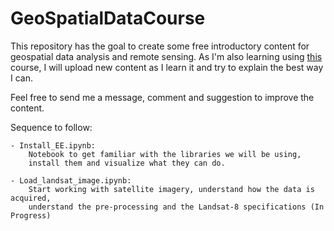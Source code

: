 # GeoSpatialDataCourse

This repository has the goal to create some free introductory content for geospatial data analysis and remote sensing. As I'm also learning using <a href="https://www.udemy.com/course/spatial-data-analysis-with-earth-engine-python-api/">this</a> course, I will upload new content as I learn it and try to explain the best way I can.

Feel free to send me a message, comment and suggestion to improve the content.

Sequence to follow:

	- Install_EE.ipynb:
		Notebook to get familiar with the libraries we will be using,
		install them and visualize what they can do.

	- Load_landsat_image.ipynb:
		Start working with satellite imagery, understand how the data is acquired,
		understand the pre-processing and the Landsat-8 specifications (In Progress)